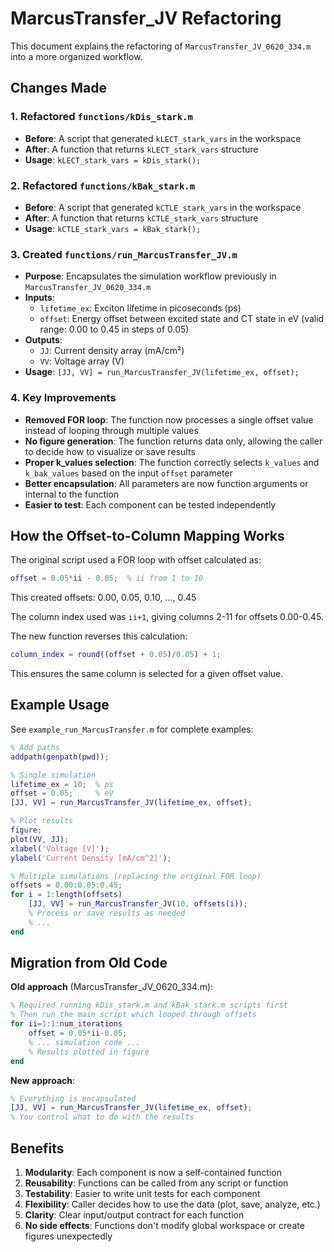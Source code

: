 # MarcusTransfer_JV Refactoring

This document explains the refactoring of `MarcusTransfer_JV_0620_334.m` into a more organized workflow.

## Changes Made

### 1. Refactored `functions/kDis_stark.m`
- **Before**: A script that generated `kLECT_stark_vars` in the workspace
- **After**: A function that returns `kLECT_stark_vars` structure
- **Usage**: `kLECT_stark_vars = kDis_stark();`

### 2. Refactored `functions/kBak_stark.m`
- **Before**: A script that generated `kCTLE_stark_vars` in the workspace
- **After**: A function that returns `kCTLE_stark_vars` structure
- **Usage**: `kCTLE_stark_vars = kBak_stark();`

### 3. Created `functions/run_MarcusTransfer_JV.m`
- **Purpose**: Encapsulates the simulation workflow previously in `MarcusTransfer_JV_0620_334.m`
- **Inputs**:
  - `lifetime_ex`: Exciton lifetime in picoseconds (ps)
  - `offset`: Energy offset between excited state and CT state in eV (valid range: 0.00 to 0.45 in steps of 0.05)
- **Outputs**:
  - `JJ`: Current density array (mA/cm²)
  - `VV`: Voltage array (V)
- **Usage**: `[JJ, VV] = run_MarcusTransfer_JV(lifetime_ex, offset);`

### 4. Key Improvements
- **Removed FOR loop**: The function now processes a single offset value instead of looping through multiple values
- **No figure generation**: The function returns data only, allowing the caller to decide how to visualize or save results
- **Proper k_values selection**: The function correctly selects `k_values` and `k_bak_values` based on the input `offset` parameter
- **Better encapsulation**: All parameters are now function arguments or internal to the function
- **Easier to test**: Each component can be tested independently

## How the Offset-to-Column Mapping Works

The original script used a FOR loop with offset calculated as:
```matlab
offset = 0.05*ii - 0.05;  % ii from 1 to 10
```

This created offsets: 0.00, 0.05, 0.10, ..., 0.45

The column index used was `ii+1`, giving columns 2-11 for offsets 0.00-0.45.

The new function reverses this calculation:
```matlab
column_index = round((offset + 0.05)/0.05) + 1;
```

This ensures the same column is selected for a given offset value.

## Example Usage

See `example_run_MarcusTransfer.m` for complete examples:

```matlab
% Add paths
addpath(genpath(pwd));

% Single simulation
lifetime_ex = 10;  % ps
offset = 0.05;     % eV
[JJ, VV] = run_MarcusTransfer_JV(lifetime_ex, offset);

% Plot results
figure;
plot(VV, JJ);
xlabel('Voltage [V]');
ylabel('Current Density [mA/cm^2]');

% Multiple simulations (replacing the original FOR loop)
offsets = 0.00:0.05:0.45;
for i = 1:length(offsets)
    [JJ, VV] = run_MarcusTransfer_JV(10, offsets(i));
    % Process or save results as needed
    % ...
end
```

## Migration from Old Code

**Old approach** (MarcusTransfer_JV_0620_334.m):
```matlab
% Required running kDis_stark.m and kBak_stark.m scripts first
% Then run the main script which looped through offsets
for ii=1:1:num_iterations
    offset = 0.05*ii-0.05;
    % ... simulation code ...
    % Results plotted in figure
end
```

**New approach**:
```matlab
% Everything is encapsulated
[JJ, VV] = run_MarcusTransfer_JV(lifetime_ex, offset);
% You control what to do with the results
```

## Benefits

1. **Modularity**: Each component is now a self-contained function
2. **Reusability**: Functions can be called from any script or function
3. **Testability**: Easier to write unit tests for each component
4. **Flexibility**: Caller decides how to use the data (plot, save, analyze, etc.)
5. **Clarity**: Clear input/output contract for each function
6. **No side effects**: Functions don't modify global workspace or create figures unexpectedly
